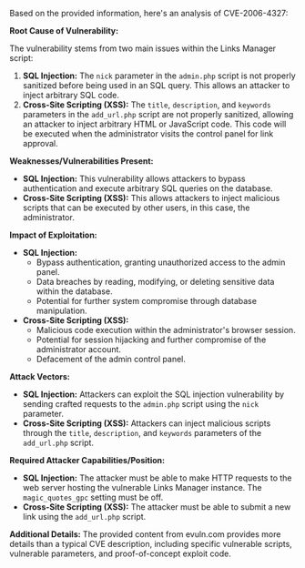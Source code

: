 Based on the provided information, here's an analysis of CVE-2006-4327:

**Root Cause of Vulnerability:**

The vulnerability stems from two main issues within the Links Manager script:

1.  **SQL Injection:** The `nick` parameter in the `admin.php` script is not properly sanitized before being used in an SQL query. This allows an attacker to inject arbitrary SQL code.
2.  **Cross-Site Scripting (XSS):** The `title`, `description`, and `keywords` parameters in the `add_url.php` script are not properly sanitized, allowing an attacker to inject arbitrary HTML or JavaScript code. This code will be executed when the administrator visits the control panel for link approval.

**Weaknesses/Vulnerabilities Present:**

*   **SQL Injection:** This vulnerability allows attackers to bypass authentication and execute arbitrary SQL queries on the database.
*   **Cross-Site Scripting (XSS):** This allows attackers to inject malicious scripts that can be executed by other users, in this case, the administrator.

**Impact of Exploitation:**

*   **SQL Injection:**
    *   Bypass authentication, granting unauthorized access to the admin panel.
    *   Data breaches by reading, modifying, or deleting sensitive data within the database.
    *   Potential for further system compromise through database manipulation.
*   **Cross-Site Scripting (XSS):**
    *   Malicious code execution within the administrator's browser session.
    *   Potential for session hijacking and further compromise of the administrator account.
    *   Defacement of the admin control panel.

**Attack Vectors:**

*   **SQL Injection:** Attackers can exploit the SQL injection vulnerability by sending crafted requests to the `admin.php` script using the `nick` parameter.
*   **Cross-Site Scripting (XSS):** Attackers can inject malicious scripts through the `title`, `description`, and `keywords` parameters of the `add_url.php` script.

**Required Attacker Capabilities/Position:**

*   **SQL Injection:**  The attacker must be able to make HTTP requests to the web server hosting the vulnerable Links Manager instance. The `magic_quotes_gpc` setting must be off.
*   **Cross-Site Scripting (XSS):** The attacker must be able to submit a new link using the `add_url.php` script.

**Additional Details:**
The provided content from evuln.com provides more details than a typical CVE description, including specific vulnerable scripts, vulnerable parameters, and proof-of-concept exploit code.